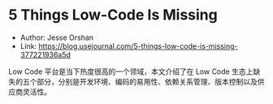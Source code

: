 # 5 Things Low-Code Is Missing

* Author: Jesse Orshan
* Link: https://blog.usejournal.com/5-things-low-code-is-missing-377221936a5d

Low Code 平台是当下热度很高的一个领域，本文介绍了在 Low Code 生态上缺失的五个部分，分别是开发环境、编码的易用性、依赖关系管理、版本控制以及供应商灵活性。
